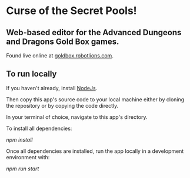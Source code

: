# Curse of the Secret Pools!
## Web-based editor for the Advanced Dungeons and Dragons Gold Box games.

Found live online at [goldbox.robotlions.com](https:/goldbox.robotlions.com).

## To run locally

If you haven't already, install [NodeJs](https://nodejs.org/en).

Then copy this app's source code to your local machine either by cloning the repository or by copying the code directly.

In your terminal of choice, navigate to this app's directory.

To install all dependencies:

*npm install*

Once all dependencies are installed, run the app locally in a development environment with:

*npm run start*
